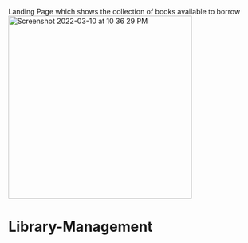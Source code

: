 Landing Page which shows the collection of books available to borrow
<img width="368" alt="Screenshot 2022-03-10 at 10 36 29 PM" src="https://user-images.githubusercontent.com/32815418/157797671-1887ee2b-26cd-4635-9ed6-51aeea6af1f0.png">
# Library-Management
